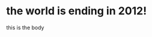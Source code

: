 <!doctype html>

<html>
<head>
<title> no head</title>
</head>

<body>
<h1> the world is ending in 2012!</h1>
this is the body
</body>

</html>  
 
